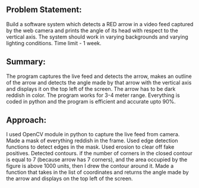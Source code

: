 <h2><b>Problem Statement:</b></h2>
Build a software system which detects a RED arrow in a video feed captured by the web camera and prints the angle of its head with respect to the vertical axis. The system should work in varying backgrounds and varying lighting conditions. Time limit - 1 week.

<h2><b>Summary:</b></h2>
The program captures the live feed and detects the arrow, makes an outline of the arrow and detects the angle made by that arrow with the vertical axis and displays it on the top left of the screen. The arrow has to be dark reddish in color. The program works for 3-4 meter range. Everything is coded in python and the program is efficient and accurate upto 90%.

<h2><b>Approach:</b></h2>
I used OpenCV module in python to capture the live feed from camera. Made a mask of everything reddish in the frame. Used edge detection functions to detect edges in the mask. Used erosion to clear off fake positives. Detected contours. if the number of corners in the closed contour is equal to 7 (because arrow has 7 corners), and the area occupied by the figure is above 1000 units, then I drew the contour around it. Made a function that takes in the list of coordinates and returns the angle made by the arrow and displays on the top left of the screen.

